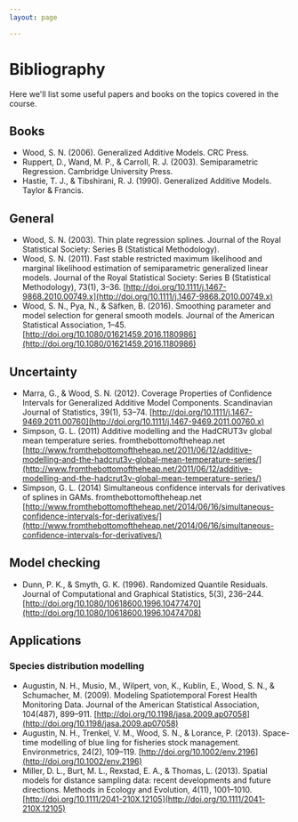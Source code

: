 ```yaml
---
layout: page

---
```


# Bibliography


Here we'll list some useful papers and books on the topics covered in the course.

## Books


- Wood, S. N. (2006). Generalized Additive Models. CRC Press.
- Ruppert, D., Wand, M. P., & Carroll, R. J. (2003). Semiparametric Regression. Cambridge University Press.
- Hastie, T. J., & Tibshirani, R. J. (1990). Generalized Additive Models. Taylor & Francis.


## General


- Wood, S. N. (2003). Thin plate regression splines. Journal of the Royal Statistical Society: Series B (Statistical Methodology).
- Wood, S. N. (2011). Fast stable restricted maximum likelihood and marginal likelihood estimation of semiparametric generalized linear models. Journal of the Royal Statistical Society: Series B (Statistical Methodology), 73(1), 3–36. [http://doi.org/10.1111/j.1467-9868.2010.00749.x](http://doi.org/10.1111/j.1467-9868.2010.00749.x)
- Wood, S. N., Pya, N., & Säfken, B. (2016). Smoothing parameter and model selection for general smooth models. Journal of the American Statistical Association, 1–45. [http://doi.org/10.1080/01621459.2016.1180986](http://doi.org/10.1080/01621459.2016.1180986)



## Uncertainty

- Marra, G., & Wood, S. N. (2012). Coverage Properties of Confidence Intervals for Generalized Additive Model Components. Scandinavian Journal of Statistics, 39(1), 53–74. [http://doi.org/10.1111/j.1467-9469.2011.00760](http://doi.org/10.1111/j.1467-9469.2011.00760.x)
- Simpson, G. L. (2011) Additive modelling and the HadCRUT3v global mean temperature series. fromthebottomoftheheap.net [http://www.fromthebottomoftheheap.net/2011/06/12/additive-modelling-and-the-hadcrut3v-global-mean-temperature-series/](http://www.fromthebottomoftheheap.net/2011/06/12/additive-modelling-and-the-hadcrut3v-global-mean-temperature-series/)
- Simpson, G. L. (2014) Simultaneous confidence intervals for derivatives of splines in GAMs. fromthebottomoftheheap.net [http://www.fromthebottomoftheheap.net/2014/06/16/simultaneous-confidence-intervals-for-derivatives/](http://www.fromthebottomoftheheap.net/2014/06/16/simultaneous-confidence-intervals-for-derivatives/)


## Model checking

- Dunn, P. K., & Smyth, G. K. (1996). Randomized Quantile Residuals. Journal of Computational and Graphical Statistics, 5(3), 236–244. [http://doi.org/10.1080/10618600.1996.10477470](http://doi.org/10.1080/10618600.1996.10474708)


## Applications


### Species distribution modelling

- Augustin, N. H., Musio, M., Wilpert, von, K., Kublin, E., Wood, S. N., & Schumacher, M. (2009). Modeling Spatiotemporal Forest Health Monitoring Data. Journal of the American Statistical Association, 104(487), 899–911. [http://doi.org/10.1198/jasa.2009.ap07058](http://doi.org/10.1198/jasa.2009.ap07058)
- Augustin, N. H., Trenkel, V. M., Wood, S. N., & Lorance, P. (2013). Space-time modelling of blue ling for fisheries stock management. Environmetrics, 24(2), 109–119. [http://doi.org/10.1002/env.2196](http://doi.org/10.1002/env.2196)
- Miller, D. L., Burt, M. L., Rexstad, E. A., & Thomas, L. (2013). Spatial models for distance sampling data: recent developments and future directions. Methods in Ecology and Evolution, 4(11), 1001–1010. [http://doi.org/10.1111/2041-210X.12105](http://doi.org/10.1111/2041-210X.12105)


